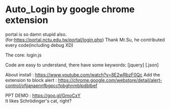 # Auto_Login by google chrome extension
portal is so damn stupid also.(for:https://portal.nctu.edu.tw/portal/login.php)
Thank Mr.Su, he contributed every code(including debug XD)

The core: login.js

Code are easy to understand, there have some keywords: [jquery] [.json] 
 
 
About install : https://www.youtube.com/watch?v=8E2wRbzF0Qc
Add the extension to block alert : https://chrome.google.com/webstore/detail/alert-control/ofjjanaennfbgpccfpbghnmblpdblbef

PPT DEMO : https://goo.gl/GmoCxY   
It likes Schrödinger's cat, right?
